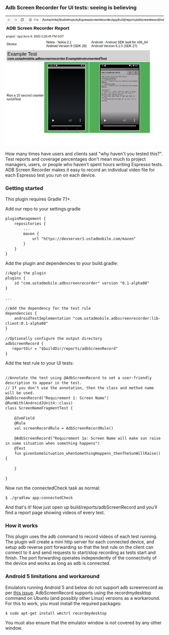 
### Adb Screen Recorder for UI tests: seeing is believing

![Image of report output](images/reportpic.png)

How many times have users and clients said "why haven't you tested this?". Test reports and coverage
percentages don't mean much to project managers, users, or people who haven't spent hours writing
Espresso tests. ADB Screen Recorder makes it easy to record an individual video file for each
Espresso test you run on each device.

### Getting started

This plugin requires Gradle 7.1+.

Add our repo to your settings.gradle

```
pluginManagement {
    repositories {
        ...
        maven {
            url "https://devserver3.ustadmobile.com/maven"
        }
    }
}
```

Add the plugin and dependencies to your build.gradle:
```
//Apply the plugin
plugins {
    id "com.ustadmobile.adbscreenrecorder" version "0.1-alpha08"
}

...

//Add the dependency for the test rule
dependencies {
    androidTestImplementation "com.ustadmobile.adbscreenrecorder:lib-client:0.1-alpha08"
}

//Optionally configure the output directory
adbScreenRecord {
   reportDir = "$buildDir/reports/adbScreenRecord"
}
```

Add the test rule to your UI tests:
```

//Annotate the test using @AdbScreenRecord to set a user-friendly description to appear in the test.
// If you don't use the annotation, then the class and method name will be used.
@AdbScreenRecord("Requirement 1: Screen Name")
@RunWith(AndroidJUnit4::class)
class ScreenNameFragmentTest {

    @JvmField
    @Rule
    val screenRecordRule = AdbScreenRecordRule()

    @AdbScreenRecord("Requirement 1a: Screen Name will make sun raise in some situation when something happens")
    @Test
    fun givenSomeSituation_whenSomethingHappens_thenTheSunWillRaise() {

    }

}
```

Now run the connectedCheck task as normal:

```
$ ./gradlew app:connectedCheck
```

And that's it! Now just open up build/reports/adbScreenRecord and you'll find a report page
showing videos of every test.

### How it works

This plugin uses the adb command to record videos of each test running. The plugin will create a
mini http server for each connected device, and setup adb reverse port forwarding so that the
test rule on the client can connect to it and send requests to start/stop recording as tests
start and finish. The port forwarding operates independently of the connectivity of the device
and works as long as adb is connected.

### Android 5 limitations and workaround

Emulators running Android 5 and below do not support adb screenrecord as per [this issue](https://issuetracker.google.com/issues/36982354).
AdbScreenRecord supports using the recordmydesktop command on Ubuntu (and possibly other Linux) versions
as a workaround. For this to work, you must install the required packages:

```
$ sudo apt-get install wmctrl recordmydesktop
```

You must also ensure that the emulator window is not covered by any other window.
